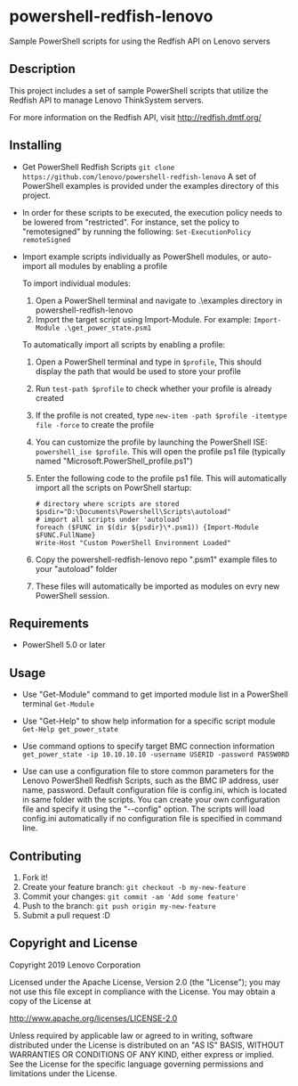 # powershell-redfish-lenovo

Sample PowerShell scripts for using the Redfish API on Lenovo servers

Description
----------

This project includes a set of sample PowerShell scripts that utilize the Redfish API to manage Lenovo ThinkSystem servers.

For more information on the Redfish API, visit http://redfish.dmtf.org/

Installing
----------

* Get PowerShell Redfish Scripts
  `git clone https://github.com/lenovo/powershell-redfish-lenovo`
  A set of PowerShell examples is provided under the examples directory of this project.

* In order for these scripts to be executed, the execution policy needs to be lowered from "restricted". For instance, set the policy to "remotesigned" by running the following:
  `Set-ExecutionPolicy remoteSigned`

* Import example scripts individually as PowerShell modules, or auto-import all modules by enabling a profile

  To import individual modules:
    1. Open a PowerShell terminal and navigate to .\examples directory in powershell-redfish-lenovo
    2. Import the target script using Import-Module. For example:
    `Import-Module .\get_power_state.psm1`

  To automatically import all scripts by enabling a profile:
    1. Open a PowerShell terminal and type in `$profile`, This should display the path that would be used to store your profile
    2. Run `test-path $profile` to check whether your profile is already created
    3. If the profile is not created, type `new-item -path $profile -itemtype file -force` to create the profile
    4. You can customize the profile by launching the PowerShell ISE: `powershell_ise $profile`. This will open the profile ps1 file (typically named "Microsoft.PowerShell_profile.ps1")
    5. Enter the following code to the profile ps1 file. This will automatically import all the scripts on PowrShell startup:

       ```
       # directory where scripts are stored
       $psdir="D:\Documents\Powershell\Scripts\autoload"
       # import all scripts under 'autoload'
       foreach ($FUNC in $(dir ${psdir}\*.psm1)) {Import-Module $FUNC.FullName}
       Write-Host "Custom PowerShell Environment Loaded"
       ```

    6. Copy the powershell-redfish-lenovo repo ".psm1" example files to your "autoload" folder
    7. These files will automatically be imported as modules on evry new PowerShell session.

Requirements
----------

* PowerShell 5.0 or later

Usage
----------

* Use "Get-Module" command to get imported module list in a PowerShell terminal
  `Get-Module`

* Use "Get-Help" to show help information for a specific script module
  `Get-Help get_power_state`

* Use command options to specify target BMC connection information
  `get_power_state -ip 10.10.10.10 -username USERID -password PASSW0RD`

* Use can use a configuration file to store common parameters for the Lenovo PowerShell Redfish Scripts, such as the BMC IP address, user name, password. Default configuration file is config.ini, which is located in same folder with the scripts. You can create your own configuration file and specify it using the "--config" option. The scripts will load config.ini automatically if no configuration file is specified in command line.

Contributing
----------

1. Fork it!
2. Create your feature branch: `git checkout -b my-new-feature`
3. Commit your changes: `git commit -am 'Add some feature'`
4. Push to the branch: `git push origin my-new-feature`
5. Submit a pull request :D

Copyright and License
---------------------

Copyright 2019 Lenovo Corporation

Licensed under the Apache License, Version 2.0 (the "License"); you may
not use this file except in compliance with the License. You may obtain
a copy of the License at

http://www.apache.org/licenses/LICENSE-2.0

Unless required by applicable law or agreed to in writing, software
distributed under the License is distributed on an "AS IS" BASIS, WITHOUT
WARRANTIES OR CONDITIONS OF ANY KIND, either express or implied. See the
License for the specific language governing permissions and limitations
under the License.
